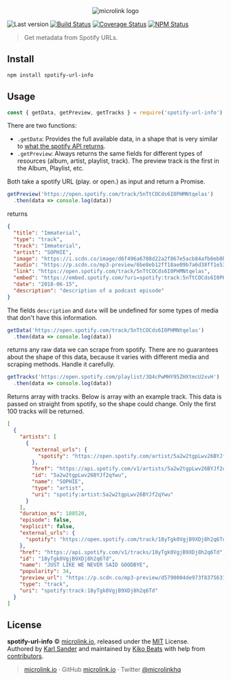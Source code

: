 <div align="center">
  <img src="https://cdn.microlink.io/logo/banner.png" alt="microlink logo">
</div>

![Last version](https://img.shields.io/github/tag/microlinkhq/spotify-url-info.svg?style=flat-square)
[![Build Status](https://img.shields.io/travis/com/microlinkhq/spotify.url-info/master.svg?style=flat-square)](https://travis-ci.com/microlinkhq/spotify.url-info)
[![Coverage Status](https://img.shields.io/coveralls/microlinkhq/spotify-url-info.svg?style=flat-square)](https://coveralls.io/github/microlinkhq/spotify.url-info)
[![NPM Status](https://img.shields.io/npm/dm/spotify-url-info.svg?style=flat-square)](https://www.npmjs.org/package/spotify-url-info)

> Get metadata from Spotify URLs.

## Install

```bash
npm install spotify-url-info
```

## Usage

```js
const { getData, getPreview, getTracks } = require('spotify-url-info')
```

There are two functions:

- `.getData`: Provides the full available data, in a shape that is very similar to [what the spotify API returns](https://developer.spotify.com/documentation/web-api/reference/object-model/).
- `.getPreview`: Always returns the same fields for different types of resources (album, artist, playlist, track). The preview track is the first in the Album, Playlist, etc.

Both take a spotify URL (play. or open.) as input and return a Promise.

```js
getPreview('https://open.spotify.com/track/5nTtCOCds6I0PHMNtqelas')
  .then(data => console.log(data))
```

returns

```json
{
  "title": "Immaterial",
  "type": "track",
  "track": "Immaterial",
  "artist": "SOPHIE",
  "image": "https://i.scdn.co/image/d6f496a6708d22a2f867e5acb84afb0eb0b07bc1",
  "audio": "https://p.scdn.co/mp3-preview/6be8eb12ff18ae09b7a6d38ff1e5327fd128a74e?cid=162b7dc01f3a4a2ca32ed3cec83d1e02",
  "link": "https://open.spotify.com/track/5nTtCOCds6I0PHMNtqelas",
  "embed": "https://embed.spotify.com/?uri=spotify:track:5nTtCOCds6I0PHMNtqelas",
  "date": "2018-06-15",
  "description": "description of a podcast episode"
}
```

The fields `description` and `date` will be undefined for some types of media that don't have this information.

```js
getData('https://open.spotify.com/track/5nTtCOCds6I0PHMNtqelas')
  .then(data => console.log(data))
```

returns any raw data we can scrape from spotify. There are no guarantees about the shape of this data, because it varies with different media and scraping methods. Handle it carefully.

```js
getTracks('https://open.spotify.com/playlist/3Q4cPwMHY95ZHXtmcU2xvH')
  .then(data => console.log(data))
```

Returns array with tracks. Below is array with an example track. This data is passed on straight from spotify, so the shape could change. Only the first 100 tracks will be returned.

```json
[
  {
    "artists": [
      {
        "external_urls": {
          "spotify": "https://open.spotify.com/artist/5a2w2tgpLwv26BYJf2qYwu"
        },
        "href": "https://api.spotify.com/v1/artists/5a2w2tgpLwv26BYJf2qYwu",
        "id": "5a2w2tgpLwv26BYJf2qYwu",
        "name": "SOPHIE",
        "type": "artist",
        "uri": "spotify:artist:5a2w2tgpLwv26BYJf2qYwu"
      }
    ],
    "duration_ms": 188520,
    "episode": false,
    "explicit": false,
    "external_urls": {
      "spotify": "https://open.spotify.com/track/18yTgk0VgjB9XDj8h2q6Td"
    },
    "href": "https://api.spotify.com/v1/tracks/18yTgk0VgjB9XDj8h2q6Td",
    "id": "18yTgk0VgjB9XDj8h2q6Td",
    "name": "JUST LIKE WE NEVER SAID GOODBYE",
    "popularity": 34,
    "preview_url": "https://p.scdn.co/mp3-preview/d5790004de973f83756311075125ffc965e522c8?cid=a46f5c5745a14fbf826186da8da5ecc3",
    "type": "track",
    "uri": "spotify:track:18yTgk0VgjB9XDj8h2q6Td"
  }
]
```

## License

**spotify-url-info** © [microlink.io](https://microlink.io), released under the [MIT](https://github.com/microlinkhq/spotify-url-info/blob/master/LICENSE.md) License.<br>
Authored by [Karl Sander](https://github.com/karlsander) and maintained by [Kiko Beats](https://kikobeats.com) with help from [contributors](https://github.com/microlinkhq/spotify-url-info/contributors).

> [microlink.io](https://microlink.io) · GitHub [microlink.io](https://github.com/microlinkhq) · Twitter [@microlinkhq](https://twitter.com/microlinkhq)
